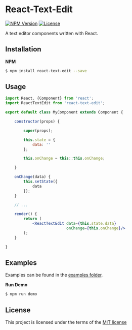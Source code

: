 # React-Text-Edit

[![NPM Version][npm-image]][npm-url]
[![License][license-image]][npm-url]

[npm-image]: https://img.shields.io/npm/v/react-text-edit.svg
[npm-url]: https://npmjs.org/package/react-text-edit
[license-image]: https://img.shields.io/npm/l/react-text-edit.svg

A text editor components written with React.

## Installation

**NPM**

```bash
$ npm install react-text-edit --save
```

## Usage

```jsx
import React, {Component} from 'react';
import ReactTextEdit from 'react-text-edit';

export default class MyComponent extends Component {

    constructor(props) {

        super(props);

        this.state = {
            data: ''
        };

        this.onChange = this::this.onChange;

    }

    onChange(data) {
        this.setState({
            data
        });
    }

    // ...

    render() {
        return (
            <ReactTextEdit data={this.state.data}
                           onChange={this.onChange}/>
        );
    }

}
```

## Examples

Examples can be found in the
[examples folder](https://github.com/fatalxiao/react-text-edit/tree/master/examples).

**Run Demo**

```bash
$ npm run demo
```

## License

This project is licensed under the terms of the
[MIT license](https://github.com/fatalxiao/react-text-edit/blob/master/LICENSE)